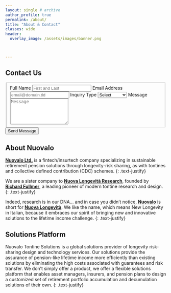 ```yaml
---
layout: single # archive
author_profile: true
permalink: /about/
title: "About & Contact"
classes: wide
header:
  overlay_image: /assets/images/banner.png



---
```

## Contact Us

<form id="fs-frm" name="department-contact-form" accept-charset="utf-8" action="https://formspree.io/f/mbjpkdqa/" method="post">
  <fieldset id="fs-frm-inputs">
    <label for="full-name">Full Name</label>
    <input type="text" name="name" id="full-name" placeholder="First and Last" required="">
    <label for="email-address">Email Address</label>
    <input type="email" name="_replyto" id="email-address" placeholder="email@domain.tld" required="">
    <input type="text" name="_gotcha" style="display:none" />
    <label for="inquiry">Inquiry Type</label>
    <select name="inquiry" id="inquiry" required="">
      <option value="Select" selected="" disabled="">Select</option>
      <option value="Consulting">Consulting</option>
      <option value="Solutions">Solutions</option>
      <option value="Partnership">Partnership</option>
      <option value="Media">Media</option>
      <option value="Other">Other</option>
    </select>
    <label for="message">Message</label>
    <textarea rows="5" name="message" id="message" placeholder="Message" required=""></textarea>
    <input type="hidden" name="_subject" id="email-subject" value="Department Contact Form Submission">
  </fieldset>
  <input type="submit" value="Send Message">
</form>





## About Nuovalo

[**Nuovalo Ltd.**](/) is a fintech/insurtech company specializing in sustainable retirement pension solutions through longevity-risk sharing, as with tontines and collective defined contribution (CDC) schemes.
{: .text-justify}

We are a sister company to [**Nuova Longevità Research**](https://www.nuovalongevita.com/), founded by [**Richard Fullmer**](https://www.linkedin.com/in/richard-fullmer-b4b00a2/), a leading pioneer of modern tontine research and design.
{: .text-justify}

Indeed, research is in our DNA… and in case you didn’t notice, [**Nuovalo**](/) is short for [**Nuova Longevità**](https://www.nuovalongevita.com/). We like the name, which means New Longevity in Italian, because it embraces our spirit of bringing new and innovative solutions to the lifetime income challenge.
{: .text-justify}


## Solutions Platform

Nuovalo Tontine Solutions is a global solutions provider of longevity risk-sharing design and technology services.  Our solutions provide the assurance of pension-like lifetime income more efficiently than existing solutions by eliminating the high costs associated with guarantees and risk transfer.  We don’t simply offer a product, we offer a flexible solutions platform that enables asset managers, insurers, and pension plans to design a customized set of retirement portfolio accumulation and decumulation solutions of their own.
{: .text-justify}
